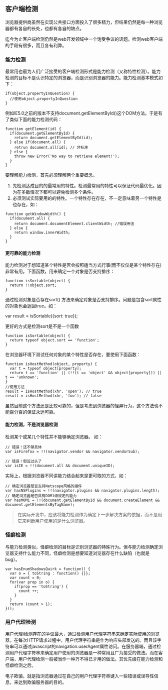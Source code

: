 ## 客户端检测

浏览器提供商虽然在实现公共接口方面投入了很多精力，但结果仍然是每一种浏览器都有各自的长处，也都有各自的缺点。

迄今为止客户端检测仍然是web开发领域中一个饱受争议的话题。检测web客户端的手段有很多，而且各有利弊。

### 能力检测

最常用也最为人们广泛接受的客户端检测形式是能力检测（又称特性检测）。能力检测的目标不是认识特定的浏览器，而是识别浏览器的能力。能力检测基本模式如下：
```
if(object.propertyInQuestion) {
  //使用object.propertyInQuestion
}
```
例如IE5.0之前的版本不支持document.getElementById()这个DOM方法。于是有了类似下面的能力检测代码：
```
function getElement(id) {
  if(document.getElementById) {
    return document.getElementById(id);
  } else if(document.all) {
    retrun document.all[id]; // 非标准
  } else {
    throw new Error('No way to retrieve element!');
  }
}
```

要理解能力检测，首先必须理解两个重要概念。
1. 先检测达成目的的最常用的特性。检测最常用的特性可以保证代码最优化。因为在多数情况下都可以避免检测多个条件。
2. 必须测试实际要用的的特性。一个特性存在存在，不一定意味着另一个特性是也存在，如：
  ```
  function getWindowWidth() {
    if(document.all) {
      return document.documentElement.clientWidth; //错误用法
    } else {
      return window.innerWidth;
    }
  }
  ```

#### 更可靠的能力检测

能力检测对于想知道某个特性是否会按照适当方式行事(而不仅仅是某个特性存在)非常有用。下面函数，用来确定一个对象是否支持排序：
```
function isSortable(object) {
  return !!object.sort;
}
```
通过检测对象是否存在sort() 方法来确定对象是否支持排序。问题是包含sort属性的对象也会返回true。如：

var result = isSortable({sort: true});

更好的方式是检测sort是不是一个函数

```
function isSortable(object) {
  return typeof object.sort == 'function';
}
```
在浏览器环境下测试任何对象的某个特性是否存在，要使用下面函数：
```
function isHostMethod(object, property) {
  var t = typeof object[property];
  return t == 'function' || (!!(t == 'object' && object[property])) || t == 'unknown';
}
//使用方法
result = isHostMethod(xhr, 'open'); // true
result = isHostMethod(xhr, 'foo'); // false
```
虽然目前这个方法还是比较可靠的，但是考虑到浏览器的怪异行为，这个方法也不能百分百的保证永远可靠。

#### 能力检测，不是浏览器检测

检测某个或某几个特性并不能够确定浏览器。 如：
```
// 错误！还不够具体
var isFirefox = !!(navigator.vendor && navigator.vendorSub);

// 错误！假设过头了
var isIE = !!(document.all && document.uniqueID);
```
实际上，根据浏览器不同讲能力结合起来是更可取的方式，如：
```
// 确定浏览器是否支持Netscape风格的插件
var hasNSPlugins = !!(navigator.plugins && navigator.plugins.length);
// 确定浏览器是否具有DOM1级规定的能力
var hasMOM1 = !!(document.getElementById && document.createElement && document.getElementsByTagName);
```
> 在实际开发中，应该将能力检测作为确定下一步解决方案的依据，而不是用它来判断用户使用的是什么浏览器。

### 怪癖检测

与能力检测类似，怪癖检测的目标是识别浏览器的特殊行为。但与能力检测确定浏览器支持什么能力不同，怪癖检测是想要知道浏览器存在什么缺陷（也就是bug）。
```
var hasEnumShadowsQuirk = function() {
  var o = { toString : function() {}};
  var count = 0;
  for(var prop in o) {
    if(prop == 'toString') {
      count ++;
    }
  }
  return (count > 1);
}();
```

### 用户代理检测

用户代理i检测存在的争议最大，通过检测用户代理字符串来确定实际使用的浏览器。在每次HTTP请求过程中，用户代理字符串是作为响应头部发送的。而且该字符串可以通过javascript的navigation.userAgent属性访问。在服务器端，通过检测用户代理字符串来确定用户使用的浏览器是一种常用且广为接受的做法。而在客户端，用户代理检测一般被当作一种万不得已才用的做法。其优先级在能力检测和怪癖检测之后。

电子欺骗，就是指浏览器通过在自己的用户代理字符串键入一些错误或误导性信息，来达到欺骗服务器的目的。



